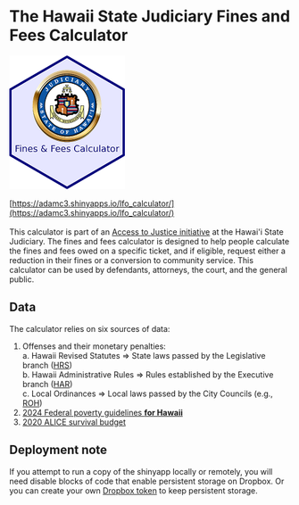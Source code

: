 # The Hawaii State Judiciary Fines and Fees Calculator

![hex thumbnail](https://raw.githubusercontent.com/adamcohen3/fines-and-fees-calculator/master/misc/hex_thumbnail_207x240.png) 

[https://adamc3.shinyapps.io/lfo_calculator/](https://adamc3.shinyapps.io/lfo_calculator/)    
<br>
This calculator is part of an [Access to Justice initiative](https://www.courts.state.hi.us/services/access_to_justice_initiative_main_page) at the Hawai'i State Judiciary. The fines and fees calculator is designed to help people calculate the fines and fees owed on a specific ticket, and if eligible, request either a reduction in their fines or a conversion to community service. This calculator can be used by defendants, attorneys, the court, and the general public.

 ## Data

The calculator relies on six sources of data: 

1. Offenses and their monetary penalties:  
      a. Hawaii Revised Statutes => State laws passed by the Legislative branch ([HRS](https://www.capitol.hawaii.gov/hrsall/))  
      b. Hawaii Administrative Rules => Rules established by the Executive branch ([HAR](https://ltgov.hawaii.gov/the-office/administrative-rules/))  
      c. Local Ordinances => Local laws passed by the City Councils (e.g., [ROH](https://www8.honolulu.gov/ocs/revised-ordinances-of-honolulu/))  
2. [2024 Federal poverty guidelines **for Hawaii**](https://aspe.hhs.gov/topics/poverty-economic-mobility/poverty-guidelines)
3. [2020 ALICE survival budget](https://www.unitedforalice.org/household-budgets/hawaii)

## Deployment note

If you attempt to run a copy of the shinyapp locally or remotely, you will need disable blocks of code that enable persistent storage on Dropbox. Or you can create your own [Dropbox token](https://github.com/karthik/rdrop2) to keep persistent storage.
